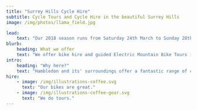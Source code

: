 ```yaml
---
title: "Surrey Hills Cycle Hire"
subtitle: Cycle Tours and Cycle Hire in the beautiful Surrey Hills
image: /img/photos/llama_field.jpg

lead: 
    text: "Our 2018 season runs from Saturday 24th March to Sunday 28th October."
blurb:
    heading: What we offer
    text: "We offer bike hire and guided Electric Mountain Bike Tours in the Surrey Hills centred on the beautiful village of Hambledon. We have electric mountain bikes, road bikes, hybrids and traditional mountain bikes, available in a range of sizes. All our bikes are less than a year old and are regularly serviced."
intro:
    heading: "Why here?"
    text: "Hambledon and its' surroundings offer a fantastic range of cycling on quiet country roads and off-road tracks and bridleways, while being only 55 minutes by train from central London."
hire:
    - image: /img/illustrations-coffee.svg
      text: "Our bikes are great."
    - image: /img/illustrations-coffee-gear.svg
      text: "We do tours."
---
```



